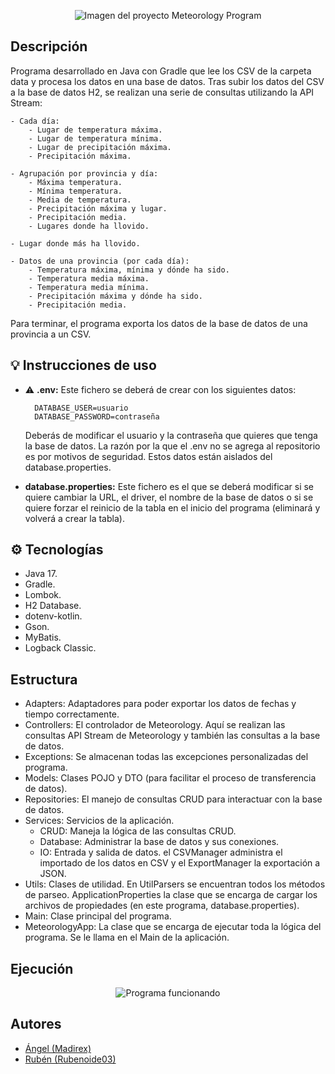 <p align="center">
  <img src="https://i.imgur.com/oGIGzaN.png" alt="Imagen del proyecto Meteorology Program">
</p>

## Descripción
Programa desarrollado en Java con Gradle que lee los CSV de la carpeta data y procesa los datos en una base de datos.
Tras subir los datos del CSV a la base de datos H2, se realizan una serie de consultas utilizando la API Stream:

    - Cada día:
        - Lugar de temperatura máxima.
        - Lugar de temperatura mínima.
        - Lugar de precipitación máxima.
        - Precipitación máxima.

    - Agrupación por provincia y día:
        - Máxima temperatura.
        - Mínima temperatura.
        - Media de temperatura.
        - Precipitación máxima y lugar.
        - Precipitación media.
        - Lugares donde ha llovido.

    - Lugar donde más ha llovido.

    - Datos de una provincia (por cada día):
        - Temperatura máxima, mínima y dónde ha sido.
        - Temperatura media máxima.
        - Temperatura media mínima.
        - Precipitación máxima y dónde ha sido.
        - Precipitación media.


Para terminar, el programa exporta los datos de la base de datos de una provincia a un CSV.

## 💡 Instrucciones de uso
- ⚠ **.env:** Este fichero se deberá de crear con los siguientes datos:

        DATABASE_USER=usuario
        DATABASE_PASSWORD=contraseña
  Deberás de modificar el usuario y la contraseña que quieres que tenga la base de datos. La razón por la que el .env no se agrega al repositorio es por motivos de seguridad. Estos datos están aislados del database.properties.

- **database.properties:** Este fichero es el que se deberá modificar si se quiere cambiar la URL, el driver, el nombre de la base de datos o si se quiere forzar el reinicio de la tabla en el inicio del programa (eliminará y volverá a crear la tabla).

## ⚙ Tecnologías
- Java 17.
- Gradle.
- Lombok.
- H2 Database.
- dotenv-kotlin.
- Gson.
- MyBatis.
- Logback Classic.

## Estructura
- Adapters: Adaptadores para poder exportar los datos de fechas y tiempo correctamente.
- Controllers: El controlador de Meteorology. Aquí se realizan las consultas API Stream de Meteorology y también las consultas a la base de datos.
- Exceptions: Se almacenan todas las excepciones personalizadas del programa.
- Models: Clases POJO y DTO (para facilitar el proceso de transferencia de datos).
- Repositories: El manejo de consultas CRUD para interactuar con la base de datos.
- Services: Servicios de la aplicación. 
  - CRUD: Maneja la lógica de las consultas CRUD.
  - Database: Administrar la base de datos y sus conexiones.
  - IO: Entrada y salida de datos. el CSVManager administra el importado de los datos en CSV y el ExportManager la exportación a JSON.
- Utils: Clases de utilidad. En UtilParsers se encuentran todos los métodos de parseo. ApplicationProperties la clase que se encarga de cargar los archivos de propiedades (en este programa, database.properties).
- Main: Clase principal del programa.
- MeteorologyApp: La clase que se encarga de ejecutar toda la lógica del programa. Se le llama en el Main de la aplicación.

## Ejecución
<p align="center">
  <img src="https://i.imgur.com/pbLVCgH.gif" alt="Programa funcionando">
</p>

## Autores
- [Ángel (Madirex)](https://github.com/Madirex)
- [Rubén (Rubenoide03)](https://github.com/Rubenoide03)
